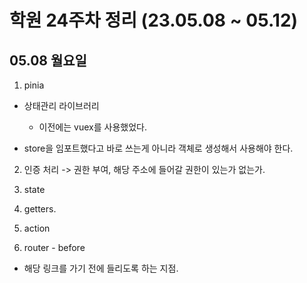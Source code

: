 # 학원 24주차 정리 (23.05.08 ~ 05.12)

## 05.08 월요일

1. pinia

- 상태관리 라이브러리

  - 이전에는 vuex를 사용했었다.

- store을 임포트했다고 바로 쓰는게 아니라 객체로 생성해서 사용해야 한다.

2. 인증 처리 -> 권한 부여, 해당 주소에 들어갈 권한이 있는가 없는가.

3. state

4. getters.

5. action

6. router - before

- 해당 링크를 가기 전에 들리도록 하는 지점.

